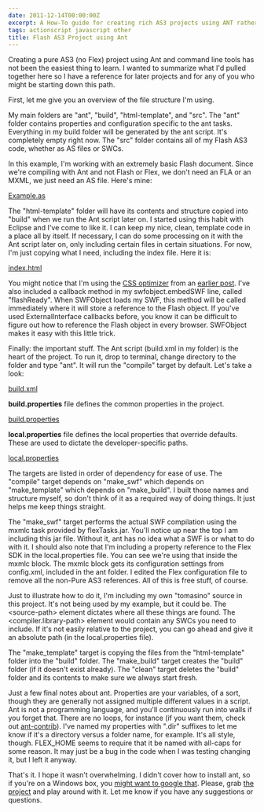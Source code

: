 ```yaml
---
date: 2011-12-14T00:00:00Z
excerpt: A How-To guide for creating rich AS3 projects using ANT rather than Flash.
tags: actionscript javascript other
title: Flash AS3 Project using Ant
---
```


Creating a pure AS3 (no Flex) project using Ant and command line tools
has not been the easiest thing to learn. I wanted to summarize what I'd
pulled together here so I have a reference for later projects and for
any of you who might be starting down this path.

First, let me give you an overview of the file structure I'm using.

<amp-img width="406" height="450" layout="responsive" src="//labs.tomasino.org/assets/images/ant-folder-structure.png" alt="Ant Folder Structure"></amp-img>

My main folders are "ant", "build", "html-template", and "src". The
"ant" folder contains properties and configuration specific to the ant
tasks. Everything in my build folder will be generated by the ant
script. It's completely empty right now. The "src" folder contains all
of my Flash AS3 code, whether as AS files or SWCs.

In this example, I'm working with an extremely basic Flash document.
Since we're compiling with Ant and not Flash or Flex, we don't need an
FLA or an MXML, we just need an AS file. Here's mine:

[Example.as](//github.com/jamestomasino/ANTExample/blob/master/src/org/tomasino/projects/antexample/Example.as)

The "html-template" folder will have its contents and structure copied
into "build" when we run the Ant script later on. I started using this
habit with Eclipse and I've come to like it. I can keep my nice, clean,
template code in a place all by itself. If necessary, I can do some
processing on it with the Ant script later on, only including certain
files in certain situations. For now, I'm just copying what I need,
including the index file. Here it is:

[index.html](//github.com/jamestomasino/ANTExample/blob/master/html-template/index.html)

You might notice that I'm using the [CSS optimizer][] from an [earlier
post][CSS optimizer]. I've also included a callback method in my
swfobject.embedSWF line, called "flashReady". When SWFObject loads my
SWF, this method will be called immediately where it will store a
reference to the Flash object. If you've used ExternalInterface
callbacks before, you know it can be difficult to figure out how to
reference the Flash object in every browser. SWFObject makes it easy
with this little trick.

Finally: the important stuff. The Ant script (build.xml in my folder) is
the heart of the project. To run it, drop to terminal, change directory
to the folder and type "ant". It will run the "compile" target by
default. Let's take a look:

[build.xml](//github.com/jamestomasino/ANTExample/blob/master/build.xml)

**build.properties** file defines
the common properties in the project.

[build.properties](//github.com/jamestomasino/ANTExample/blob/master/ant/build.properties)

**local.properties** file defines
the local properties that override defaults. These are used to dictate
the developer-specific paths.

[local.properties](//github.com/jamestomasino/ANTExample/blob/master/ant/local.properties)

The targets are listed in order of dependency for ease of use. The
"compile" target depends on "make_swf" which depends on
"make_template" which depends on "make_build". I built those names and
structure myself, so don't think of it as a required way of doing
things. It just helps me keep things straight.

The "make_swf" target performs the actual SWF compilation using the
mxmlc task provided by flexTasks.jar. You'll notice up near the top I am
including this jar file. Without it, ant has no idea what a SWF is or
what to do with it. I should also note that I'm including a property
reference to the Flex SDK in the local.properties file. You can see
we're using that inside the mxmlc block. The mxmlc block gets its
configuration settings from config.xml, included in the ant folder. I
edited the Flex configuration file to remove all the non-Pure AS3
references. All of this is free stuff, of course.

Just to illustrate how to do it, I'm including my own "tomasino" source
in this project. It's not being used by my example, but it could be. The
&lt;source-path> element dictates where all these things are found. The
&lt;compiler.library-path> element would contain any SWCs you need to
include. If it's not easily relative to the project, you can go ahead
and give it an absolute path (in the local.properties file).

The "make_template" target is copying the files from the
"html-template" folder into the "build" folder. The "make_build" target
creates the "build" folder (if it doesn't exist already). The "clean"
target deletes the "build" folder and its contents to make sure we
always start fresh.

Just a few final notes about ant. Properties are your variables, of a
sort, though they are generally not assigned multiple different values
in a script. Ant is not a programming language, and you'll continuously
run into walls if you forget that. There are no loops, for instance (if
you want them, check out [ant-contrib][]). I've named my properties with
".dir" suffixes to let me know if it's a directory versus a folder name,
for example. It's all style, though. FLEX_HOME seems to require that it
be named with all-caps for some reason. It may just be a bug in the code
when I was testing changing it, but I left it anyway.

That's it. I hope it wasn't overwhelming. I didn't cover how to install
ant, so if you're on a Windows box, you [might want to google that][].
Please, grab [the project][] and play around with it. Let me know if you
have any suggestions or questions.

  [Ant Folder Structure]: //labs.tomasino.org/assets/images/ant-folder-structure.png
  [CSS optimizer]: //labs.tomasino.org/optimized-css-via-php/
  [ant-contrib]: //ant-contrib.sourceforge.net/
  [might want to google that]: //bit.ly/t6TLZo
  [the project]: //github.com/jamestomasino/ANTExample
